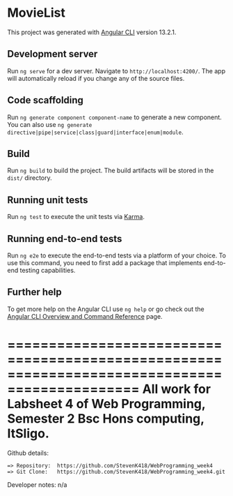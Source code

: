 # MovieList

This project was generated with [Angular CLI](https://github.com/angular/angular-cli) version 13.2.1.

## Development server

Run `ng serve` for a dev server. Navigate to `http://localhost:4200/`. The app will automatically reload if you change any of the source files.

## Code scaffolding

Run `ng generate component component-name` to generate a new component. You can also use `ng generate directive|pipe|service|class|guard|interface|enum|module`.

## Build

Run `ng build` to build the project. The build artifacts will be stored in the `dist/` directory.

## Running unit tests

Run `ng test` to execute the unit tests via [Karma](https://karma-runner.github.io).

## Running end-to-end tests

Run `ng e2e` to execute the end-to-end tests via a platform of your choice. To use this command, you need to first add a package that implements end-to-end testing capabilities.

## Further help

To get more help on the Angular CLI use `ng help` or go check out the [Angular CLI Overview and Command Reference](https://angular.io/cli) page.

==============================================================================================
All work for Labsheet 4 of Web Programming, Semester 2 Bsc Hons computing, ItSligo. 
==============================================================================================

Github details: 

	=> Repository: 	https://github.com/StevenK418/WebProgramming_week4
	=> Git Clone: 	https://github.com/StevenK418/WebProgramming_week4.git
	
Developer notes: 
			n/a 
